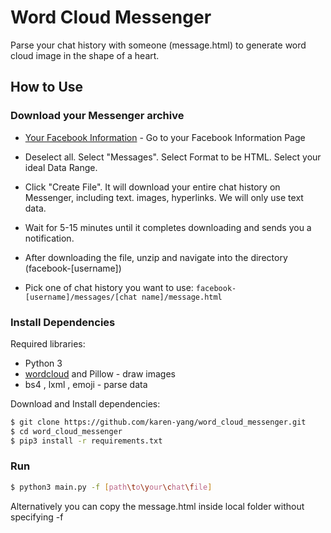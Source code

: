 # Word Cloud Messenger

Parse your chat history with someone (message.html)  to generate word cloud image in the shape of a heart.
## How to Use
### Download your Messenger archive 
* [Your Facebook Information](https://www.facebook.com/dyi/?x=AdkfBxkFViVpae-m&referrer=yfi_settings) - Go to your Facebook Information Page


* Deselect all. Select "Messages". Select Format to be HTML. Select your ideal Data Range. 

* Click "Create File". It will download your entire chat history on Messenger, including text. images, hyperlinks. We will only use text data. 

* Wait for 5-15 minutes until it completes downloading and sends you a notification. 
* After downloading the file, unzip and navigate into the directory (facebook-[username])
* Pick one of chat history you want to use:  `facebook-[username]/messages/[chat name]/message.html`


### Install Dependencies
Required libraries:
- Python 3
- [wordcloud](https://amueller.github.io/word_cloud/) and Pillow - draw images
- bs4 , lxml , emoji - parse data

Download and Install dependencies:
```sh
$ git clone https://github.com/karen-yang/word_cloud_messenger.git
$ cd word_cloud_messenger
$ pip3 install -r requirements.txt
```
### Run
```sh
$ python3 main.py -f [path\to\your\chat\file] 
```
Alternatively you can copy the message.html inside local folder without specifying -f